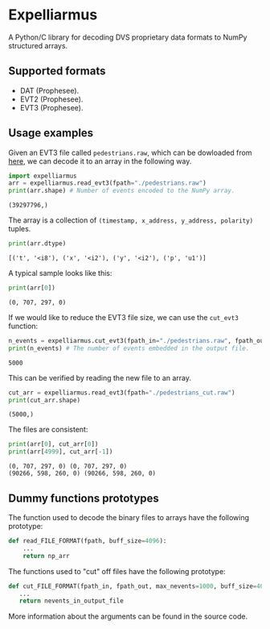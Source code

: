 # Expelliarmus 
A Python/C library for decoding DVS proprietary data formats to NumPy structured arrays.

## Supported formats
- DAT (Prophesee).
- EVT2 (Prophesee).
- EVT3 (Prophesee). 

## Usage examples
Given an EVT3 file called `pedestrians.raw`, which can be dowloaded from [here](https://dataset.prophesee.ai/index.php/s/fB7xvMpE136yakl/download), we can decode it to an array in the following way. 


```python
import expelliarmus
arr = expelliarmus.read_evt3(fpath="./pedestrians.raw")
print(arr.shape) # Number of events encoded to the NumPy array.
```

    (39297796,)


The array is a collection of `(timestamp, x_address, y_address, polarity)` tuples. 


```python
print(arr.dtype)
```

    [('t', '<i8'), ('x', '<i2'), ('y', '<i2'), ('p', 'u1')]


A typical sample looks like this:


```python
print(arr[0])
```

    (0, 707, 297, 0)


If we would like to reduce the EVT3 file size, we can use the `cut_evt3` function:


```python
n_events = expelliarmus.cut_evt3(fpath_in="./pedestrians.raw", fpath_out="./pedestrians_cut.raw", max_nevents=5000)
print(n_events) # The number of events embedded in the output file.
```

    5000


This can be verified by reading the new file to an array.


```python
cut_arr = expelliarmus.read_evt3(fpath="./pedestrians_cut.raw")
print(cut_arr.shape)
```

    (5000,)


The files are consistent:


```python
print(arr[0], cut_arr[0])
print(arr[4999], cut_arr[-1])
```

    (0, 707, 297, 0) (0, 707, 297, 0)
    (90266, 598, 260, 0) (90266, 598, 260, 0)

## Dummy functions prototypes

The function used to decode the binary files to arrays have the following prototype:

```python 
def read_FILE_FORMAT(fpath, buff_size=4096):
    ...
    return np_arr
```

The functions used to "cut" off files have the following prototype:
 ```python 
def cut_FILE_FORMAT(fpath_in, fpath_out, max_nevents=1000, buff_size=4096):
    ...
    return nevents_in_output_file
```     

More information about the arguments can be found in the source code. 

